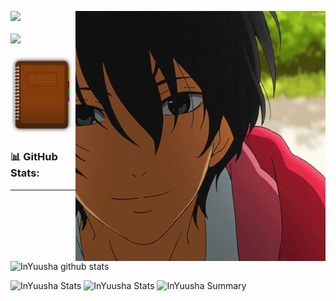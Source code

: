 

<img src="https://github.com/InYuusha/InYuusha/blob/main/GWaf.gif" align="right" width="400" height="auto"></img>
<a href="https://inyuusha975.netlify.app/" target="_blank"><img  height="auto" width="100" src="https://img.icons8.com/fluent/96/000000/portfolio.png"/></a>
<br></br>
<a href="https://www.linkedin.com/in/ankush-singh-3058b61a7/" target="_blank"><img  height="auto" width="100" src="https://img.icons8.com/color/96/000000/linkedin-2.png"/></a>
<br></br>
<a href="http://blog975-view.netlify.app" target="_blank"><img height="auto" width="100" src="https://github.com/InYuusha/InYuusha/blob/main/kisspng-diary-clip-art-planner-5ac0d03a6f6d55.9341007515225856584564.png"/></a>

### 📊 GitHub Stats:
---
![InYuusha github stats](https://github-readme-stats.vercel.app/api?username=Kakise&theme=radical&show_icons=true&count_private=true)

![InYuusha Stats](https://github-profile-summary-cards.vercel.app/api/cards/repos-per-language?username=InYuusha&theme=solarized_dark)
![InYuusha Stats](https://github-profile-summary-cards.vercel.app/api/cards/most-commit-language?username=InYuusha&theme=solarized_dark)
![InYuusha Summary](https://github-profile-summary-cards.vercel.app/api/cards/profile-details?username=InYuusha&theme=solarized_dark)

